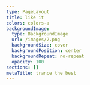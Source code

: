 ```yaml
---
type: PageLayout
title: like it
colors: colors-a
backgroundImage:
  type: BackgroundImage
  url: /images/2.png
  backgroundSize: cover
  backgroundPosition: center
  backgroundRepeat: no-repeat
  opacity: 100
sections: []
metaTitle: trance the best
---
```

